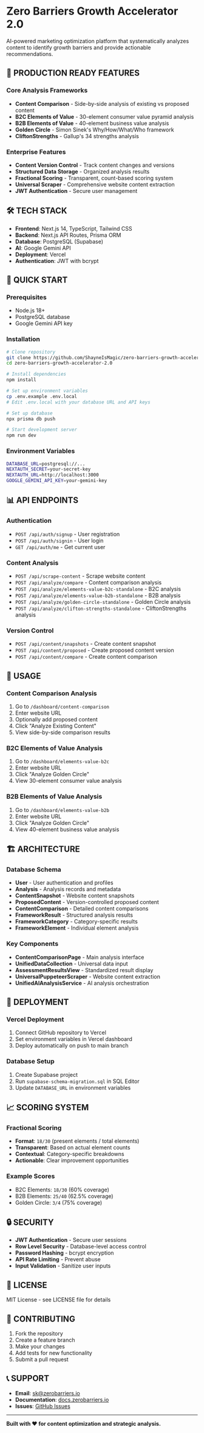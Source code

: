 # Zero Barriers Growth Accelerator 2.0

AI-powered marketing optimization platform that systematically analyzes content to identify growth barriers and provide actionable recommendations.

## 🚀 **PRODUCTION READY FEATURES**

### **Core Analysis Frameworks**
- **Content Comparison** - Side-by-side analysis of existing vs proposed content
- **B2C Elements of Value** - 30-element consumer value pyramid analysis
- **B2B Elements of Value** - 40-element business value analysis
- **Golden Circle** - Simon Sinek's Why/How/What/Who framework
- **CliftonStrengths** - Gallup's 34 strengths analysis

### **Enterprise Features**
- **Content Version Control** - Track content changes and versions
- **Structured Data Storage** - Organized analysis results
- **Fractional Scoring** - Transparent, count-based scoring system
- **Universal Scraper** - Comprehensive website content extraction
- **JWT Authentication** - Secure user management

## 🛠️ **TECH STACK**

- **Frontend**: Next.js 14, TypeScript, Tailwind CSS
- **Backend**: Next.js API Routes, Prisma ORM
- **Database**: PostgreSQL (Supabase)
- **AI**: Google Gemini API
- **Deployment**: Vercel
- **Authentication**: JWT with bcrypt

## 🚀 **QUICK START**

### **Prerequisites**
- Node.js 18+
- PostgreSQL database
- Google Gemini API key

### **Installation**
```bash
# Clone repository
git clone https://github.com/ShayneIsMagic/zero-barriers-growth-accelerator-2.0.git
cd zero-barriers-growth-accelerator-2.0

# Install dependencies
npm install

# Set up environment variables
cp .env.example .env.local
# Edit .env.local with your database URL and API keys

# Set up database
npx prisma db push

# Start development server
npm run dev
```

### **Environment Variables**
```bash
DATABASE_URL=postgresql://...
NEXTAUTH_SECRET=your-secret-key
NEXTAUTH_URL=http://localhost:3000
GOOGLE_GEMINI_API_KEY=your-gemini-key
```

## 📊 **API ENDPOINTS**

### **Authentication**
- `POST /api/auth/signup` - User registration
- `POST /api/auth/signin` - User login
- `GET /api/auth/me` - Get current user

### **Content Analysis**
- `POST /api/scrape-content` - Scrape website content
- `POST /api/analyze/compare` - Content comparison analysis
- `POST /api/analyze/elements-value-b2c-standalone` - B2C analysis
- `POST /api/analyze/elements-value-b2b-standalone` - B2B analysis
- `POST /api/analyze/golden-circle-standalone` - Golden Circle analysis
- `POST /api/analyze/clifton-strengths-standalone` - CliftonStrengths analysis

### **Version Control**
- `POST /api/content/snapshots` - Create content snapshot
- `POST /api/content/proposed` - Create proposed content version
- `POST /api/content/compare` - Create content comparison

## 🎯 **USAGE**

### **Content Comparison Analysis**
1. Go to `/dashboard/content-comparison`
2. Enter website URL
3. Optionally add proposed content
4. Click "Analyze Existing Content"
5. View side-by-side comparison results

### **B2C Elements of Value Analysis**
1. Go to `/dashboard/elements-value-b2c`
2. Enter website URL
3. Click "Analyze Golden Circle"
4. View 30-element consumer value analysis

### **B2B Elements of Value Analysis**
1. Go to `/dashboard/elements-value-b2b`
2. Enter website URL
3. Click "Analyze Golden Circle"
4. View 40-element business value analysis

## 🏗️ **ARCHITECTURE**

### **Database Schema**
- **User** - User authentication and profiles
- **Analysis** - Analysis records and metadata
- **ContentSnapshot** - Website content snapshots
- **ProposedContent** - Version-controlled proposed content
- **ContentComparison** - Detailed content comparisons
- **FrameworkResult** - Structured analysis results
- **FrameworkCategory** - Category-specific results
- **FrameworkElement** - Individual element analysis

### **Key Components**
- **ContentComparisonPage** - Main analysis interface
- **UnifiedDataCollection** - Universal data input
- **AssessmentResultsView** - Standardized result display
- **UniversalPuppeteerScraper** - Website content extraction
- **UnifiedAIAnalysisService** - AI analysis orchestration

## 🚀 **DEPLOYMENT**

### **Vercel Deployment**
1. Connect GitHub repository to Vercel
2. Set environment variables in Vercel dashboard
3. Deploy automatically on push to main branch

### **Database Setup**
1. Create Supabase project
2. Run `supabase-schema-migration.sql` in SQL Editor
3. Update `DATABASE_URL` in environment variables

## 📈 **SCORING SYSTEM**

### **Fractional Scoring**
- **Format**: `18/30` (present elements / total elements)
- **Transparent**: Based on actual element counts
- **Contextual**: Category-specific breakdowns
- **Actionable**: Clear improvement opportunities

### **Example Scores**
- B2C Elements: `18/30` (60% coverage)
- B2B Elements: `25/40` (62.5% coverage)
- Golden Circle: `3/4` (75% coverage)

## 🔒 **SECURITY**

- **JWT Authentication** - Secure user sessions
- **Row Level Security** - Database-level access control
- **Password Hashing** - bcrypt encryption
- **API Rate Limiting** - Prevent abuse
- **Input Validation** - Sanitize user inputs

## 📝 **LICENSE**

MIT License - see LICENSE file for details

## 🤝 **CONTRIBUTING**

1. Fork the repository
2. Create a feature branch
3. Make your changes
4. Add tests for new functionality
5. Submit a pull request

## 📞 **SUPPORT**

- **Email**: sk@zerobarriers.io
- **Documentation**: [docs.zerobarriers.io](https://docs.zerobarriers.io)
- **Issues**: [GitHub Issues](https://github.com/ShayneIsMagic/zero-barriers-growth-accelerator-2.0/issues)

---

**Built with ❤️ for content optimization and strategic analysis.**
